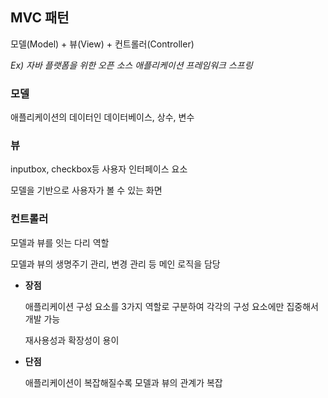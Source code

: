 ## MVC 패턴

모델(Model) + 뷰(View) + 컨트롤러(Controller)

*Ex) 자바 플랫폼을 위한 오픈 소스 애플리케이션 프레임워크 스프링*

### 모델

애플리케이션의 데이터인 데이터베이스, 상수, 변수

### 뷰

inputbox, checkbox등 사용자 인터페이스 요소

모델을 기반으로 사용자가 볼 수 있는 화면

### 컨트롤러

모델과 뷰를 잇는 다리 역할

모델과 뷰의 생명주기 관리, 변경 관리 등 메인 로직을 담당

- **장점**
    
    애플리케이션 구성 요소를 3가지 역할로 구분하여 각각의 구성 요소에만 집중해서 개발 가능
    
    재사용성과 확장성이 용이
    
- **단점**
    
    애플리케이션이 복잡해질수록 모델과 뷰의 관계가 복잡
